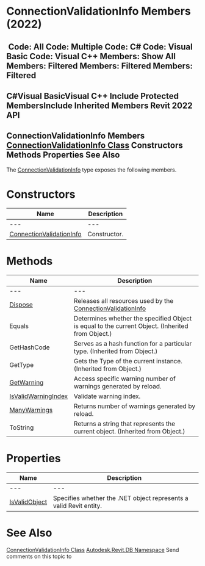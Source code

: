 # ConnectionValidationInfo Members (2022)

﻿
 Code: All Code: Multiple Code: C# Code: Visual Basic Code: Visual C++  Members: Show All Members: Filtered Members: Filtered Members: Filtered   
---  
C#Visual BasicVisual C++
Include Protected MembersInclude Inherited Members
Revit 2022 API  
---  
ConnectionValidationInfo Members  
[ConnectionValidationInfo Class](f9acd482-6c59-12ef-342c-7b6a3ab7f867.md "ConnectionValidationInfo Class") Constructors Methods Properties See Also  
---  
The [ConnectionValidationInfo](f9acd482-6c59-12ef-342c-7b6a3ab7f867.md "ConnectionValidationInfo Class") type exposes the following members.
# Constructors
| Name | Description |
| --- | --- |
| --- | --- | --- |
| [ConnectionValidationInfo](a89d5926-f7fd-e602-5b04-7fd9e08f2299.md "ConnectionValidationInfo Constructor") | Constructor. |

# Methods
| Name | Description |
| --- | --- |
| --- | --- | --- |
| [Dispose](8b07c736-56e5-1bb0-db16-f81439d44c6a.md "Dispose Method") | Releases all resources used by the [ConnectionValidationInfo](f9acd482-6c59-12ef-342c-7b6a3ab7f867.md "ConnectionValidationInfo Class") |
| Equals | Determines whether the specified Object is equal to the current Object. (Inherited from Object.) |
| GetHashCode | Serves as a hash function for a particular type.  (Inherited from Object.) |
| GetType | Gets the Type of the current instance. (Inherited from Object.) |
| [GetWarning](8f6f93f2-661d-568d-3ea7-f68af8948826.md "GetWarning Method") | Access specific warning number of warnings generated by reload. |
| [IsValidWarningIndex](8c6fdd17-4831-17f9-e226-fb065758c7c3.md "IsValidWarningIndex Method") | Validate warning index. |
| [ManyWarnings](fe673d6f-496a-7290-3f81-34d28bc7afa9.md "ManyWarnings Method") | Returns number of warnings generated by reload. |
| ToString | Returns a string that represents the current object. (Inherited from Object.) |

# Properties
| Name | Description |
| --- | --- |
| --- | --- | --- |
| [IsValidObject](4efecb0d-8322-21ae-72e0-9e23a04c117f.md "IsValidObject Property") | Specifies whether the .NET object represents a valid Revit entity. |

# See Also
[ConnectionValidationInfo Class](f9acd482-6c59-12ef-342c-7b6a3ab7f867.md "ConnectionValidationInfo Class")
[Autodesk.Revit.DB Namespace](87546ba7-461b-c646-cbb1-2cb8f5bff8b2.md "Autodesk.Revit.DB Namespace")
Send comments on this topic to 